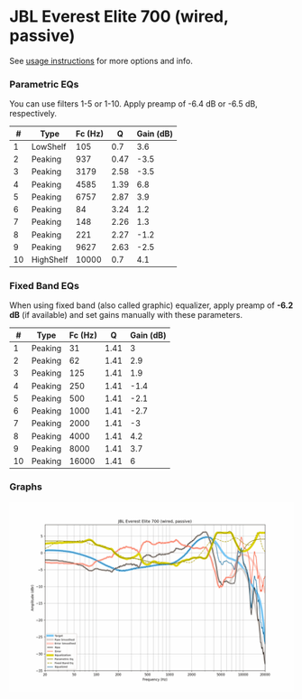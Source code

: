 # JBL Everest Elite 700 (wired, passive)
See [usage instructions](https://github.com/jaakkopasanen/AutoEq#usage) for more options and info.

### Parametric EQs
You can use filters 1-5 or 1-10. Apply preamp of -6.4 dB or -6.5 dB, respectively.

|   # | Type      |   Fc (Hz) |    Q |   Gain (dB) |
|-----|-----------|-----------|------|-------------|
|   1 | LowShelf  |       105 | 0.7  |         3.6 |
|   2 | Peaking   |       937 | 0.47 |        -3.5 |
|   3 | Peaking   |      3179 | 2.58 |        -3.5 |
|   4 | Peaking   |      4585 | 1.39 |         6.8 |
|   5 | Peaking   |      6757 | 2.87 |         3.9 |
|   6 | Peaking   |        84 | 3.24 |         1.2 |
|   7 | Peaking   |       148 | 2.26 |         1.3 |
|   8 | Peaking   |       221 | 2.27 |        -1.2 |
|   9 | Peaking   |      9627 | 2.63 |        -2.5 |
|  10 | HighShelf |     10000 | 0.7  |         4.1 |

### Fixed Band EQs
When using fixed band (also called graphic) equalizer, apply preamp of **-6.2 dB** (if available) and set gains manually with these parameters.

|   # | Type    |   Fc (Hz) |    Q |   Gain (dB) |
|-----|---------|-----------|------|-------------|
|   1 | Peaking |        31 | 1.41 |         3   |
|   2 | Peaking |        62 | 1.41 |         2.9 |
|   3 | Peaking |       125 | 1.41 |         1.9 |
|   4 | Peaking |       250 | 1.41 |        -1.4 |
|   5 | Peaking |       500 | 1.41 |        -2.1 |
|   6 | Peaking |      1000 | 1.41 |        -2.7 |
|   7 | Peaking |      2000 | 1.41 |        -3   |
|   8 | Peaking |      4000 | 1.41 |         4.2 |
|   9 | Peaking |      8000 | 1.41 |         3.7 |
|  10 | Peaking |     16000 | 1.41 |         6   |

### Graphs
![](./JBL%20Everest%20Elite%20700%20(wired,%20passive).png)

